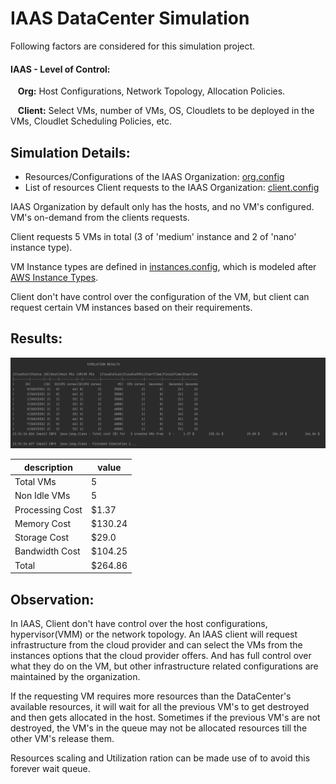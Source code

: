 # IAAS DataCenter Simulation

Following factors are considered for this simulation project.

#### IAAS - Level of Control:

&nbsp;&nbsp; **Org:** Host Configurations, Network Topology, Allocation Policies.

&nbsp;&nbsp; **Client:** Select VMs, number of VMs, OS, Cloudlets to be deployed in the VMs, Cloudlet Scheduling Policies, etc.

## Simulation Details:

- Resources/Configurations of the IAAS Organization: [org.config](https://github.com/laxmena/CloudOrg-Simulator/blob/main/src/main/resources/simulation1/org.conf)
- List of resources Client requests to the IAAS Organization: [client.config](https://github.com/laxmena/CloudOrg-Simulator/blob/main/src/main/resources/simulation1/client.conf)


IAAS Organization by default only has the hosts, and no VM's configured. VM's on-demand from the clients requests.

Client requests 5 VMs in total (3 of 'medium' instance and 2 of 'nano' instance type).

VM Instance types are defined in [instances.config](https://github.com/laxmena/CloudOrg-Simulator/blob/main/src/main/resources/configuration/instances.conf), which is modeled after [AWS Instance Types](https://aws.amazon.com/ec2/instance-types/).

Client don't have control over the configuration of the VM, but client can request certain VM instances based on their requirements.

## Results:
![IAAS DataCenter Simulation Result](assets/Simulation1/iaas.PNG)


| description | value |
|-------------|-------|
| Total VMs  | 5     |
|Non Idle VMs |  5    |
| Processing Cost | $1.37 |
| Memory Cost | $130.24 |
| Storage Cost | $29.0 |
| Bandwidth Cost | $104.25 |
| Total | $264.86 |

## Observation:

In IAAS, Client don't have control over the host configurations, hypervisor(VMM) or the network topology.
An IAAS client will request infrastructure from the cloud provider and can select the VMs from the instances options that the cloud provider offers.
And has full control over what they do on the VM, but other infrastructure related configurations are maintained by the organization.

If the requesting VM requires more resources than the DataCenter's available resources, it will wait for all the previous VM's to get destroyed and then gets allocated in the host.
Sometimes if the previous VM's are not destroyed, the VM's in the queue may not be allocated resources till the other VM's release them.

Resources scaling and Utilization ration can be made use of to avoid this forever wait queue. 